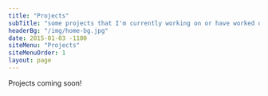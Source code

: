 ```yaml
---
title: "Projects"
subTitle: "some projects that I'm currently working on or have worked on in the past"
headerBg: "/img/home-bg.jpg"
date: 2015-01-03 -1100
siteMenu: "Projects"
siteMenuOrder: 1
layout: page
---
```


Projects coming soon!
